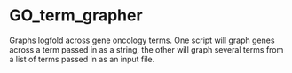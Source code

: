 # GO_term_grapher
Graphs logfold across gene oncology terms. One script will graph genes across a term passed in as a string, the other will graph several terms from a list of terms passed in as an input file.
